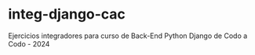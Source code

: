 # integ-django-cac
Ejercicios integradores para curso de Back-End Python Django de Codo a Codo - 2024
